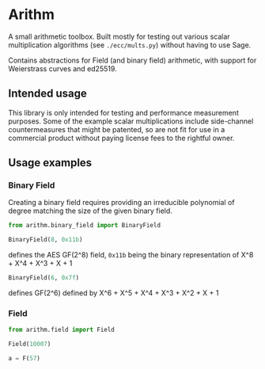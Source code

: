# Arithm

A small arithmetic toolbox.
Built mostly for testing out various scalar multiplication algorithms (see `./ecc/mults.py`) without having to use Sage.

Contains abstractions for Field (and binary field) arithmetic, with support for Weierstrass curves and ed25519.

## Intended usage

This library is only intended for testing and performance measurement purposes. Some of the example scalar multiplications include side-channel countermeasures that might be patented, so are not fit for use in a commercial product without paying license fees to the rightful owner.

## Usage examples

### Binary Field

Creating a binary field requires providing an irreducible polynomial of degree matching the size of the given binary field.

```python
from arithm.binary_field import BinaryField

BinaryField(8, 0x11b)
```

defines the AES GF(2^8) field, `0x11b` being the binary representation of X^8 + X^4 + X^3 + X + 1

```python
BinaryField(6, 0x7f)
```

defines GF(2^6) defined by X^6 + X^5 + X^4 + X^3 + X^2 + X + 1

### Field

```python
from arithm.field import Field

Field(10007)

a = F(57)
```